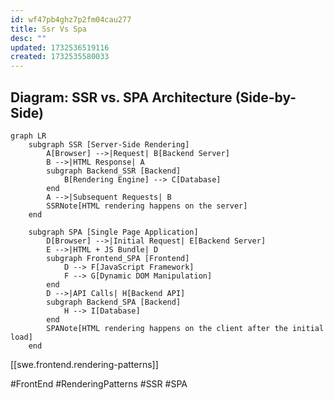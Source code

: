 ```yaml
---
id: wf47pb4ghz7p2fm04cau277
title: Ssr Vs Spa
desc: ""
updated: 1732536519116
created: 1732535580033
---
```


## Diagram: SSR vs. SPA Architecture (Side-by-Side)

```mermaid
graph LR
    subgraph SSR [Server-Side Rendering]
        A[Browser] -->|Request| B[Backend Server]
        B -->|HTML Response| A
        subgraph Backend_SSR [Backend]
            B[Rendering Engine] --> C[Database]
        end
        A -->|Subsequent Requests| B
        SSRNote[HTML rendering happens on the server]
    end

    subgraph SPA [Single Page Application]
        D[Browser] -->|Initial Request| E[Backend Server]
        E -->|HTML + JS Bundle| D
        subgraph Frontend_SPA [Frontend]
            D --> F[JavaScript Framework]
            F --> G[Dynamic DOM Manipulation]
        end
        D -->|API Calls| H[Backend API]
        subgraph Backend_SPA [Backend]
            H --> I[Database]
        end
        SPANote[HTML rendering happens on the client after the initial load]
    end
```

[[swe.frontend.rendering-patterns]]

#FrontEnd #RenderingPatterns #SSR #SPA
